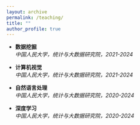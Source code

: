 ```yaml
---
layout: archive
permalink: /teaching/
title: ""
author_profile: true
---
```


- **数据挖掘**  
  *中国人民大学，统计与大数据研究院，2021-2024*

- **计算机视觉**  
  *中国人民大学，统计与大数据研究院，2021-2024*

- **自然语言处理**  
  *中国人民大学，统计与大数据研究院，2020-2024*

- **深度学习**  
  *中国人民大学，统计与大数据研究院，2020-2024*